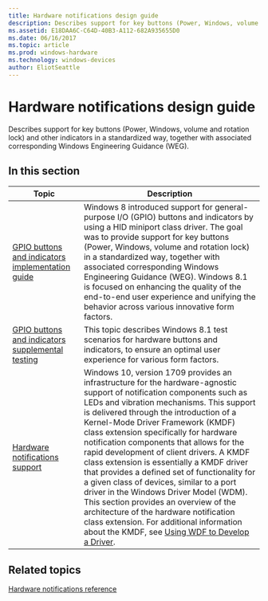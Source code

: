 ```yaml
---
title: Hardware notifications design guide
description: Describes support for key buttons (Power, Windows, volume and rotation lock) and other indicators in a standardized way, together with associated corresponding Windows Engineering Guidance (WEG).
ms.assetid: E18DAA6C-C64D-40B3-A112-682A935655D0
ms.date: 06/16/2017
ms.topic: article
ms.prod: windows-hardware
ms.technology: windows-devices
author: EliotSeattle
---
```


# Hardware notifications design guide

Describes support for key buttons (Power, Windows, volume and rotation lock) and other indicators in a standardized way, together with associated corresponding Windows Engineering Guidance (WEG).

## In this section

|Topic|Description|
|----|----|
|[GPIO buttons and indicators implementation guide](gpio-buttons-and-indicators-implementation-guide-for-windows-8-1.md)|Windows 8 introduced support for general-purpose I/O (GPIO) buttons and indicators by using a HID miniport class driver. The goal was to provide support for key buttons (Power, Windows, volume and rotation lock) in a standardized way, together with associated corresponding Windows Engineering Guidance (WEG). Windows 8.1 is focused on enhancing the quality of the end-to-end user experience and unifying the behavior across various innovative form factors.|
|[GPIO buttons and indicators supplemental testing](gpio-buttons-and-indicators-supplemental-certification-testing-for-windows-8-1.md)|This topic describes Windows 8.1 test scenarios for hardware buttons and indicators, to ensure an optimal user experience for various form factors.|
|[Hardware notifications support](hardware-notifications-support.md)|Windows 10, version 1709 provides an infrastructure for the hardware-agnostic support of notification components such as LEDs and vibration mechanisms. This support is delivered through the introduction of a Kernel-Mode Driver Framework (KMDF) class extension specifically for hardware notification components that allows for the rapid development of client drivers. A KMDF class extension is essentially a KMDF driver that provides a defined set of functionality for a given class of devices, similar to a port driver in the Windows Driver Model (WDM). This section provides an overview of the architecture of the hardware notification class extension. For additional information about the KMDF, see [Using WDF to Develop a Driver](../wdf/using-the-framework-to-develop-a-driver.md).|

## Related topics

[Hardware notifications reference](/windows-hardware/drivers/ddi/index)